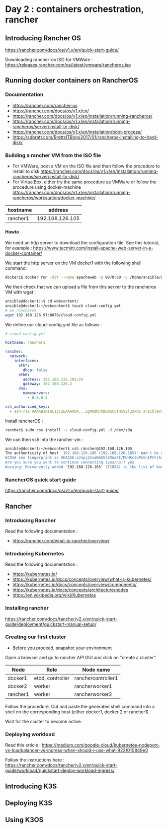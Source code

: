 # Day 2 : containers orchestration, rancher

## Introducing Rancher OS

<https://rancher.com/docs/os/v1.x/en/quick-start-guide/>

Downloading rancher-os ISO for VMWare : <https://releases.rancher.com/os/latest/vmware/rancheros.iso>

## Running docker containers on RancherOS

### Documentation

+ <https://rancher.com/rancher-os>
+ <https://rancher.com/docs/os/v1.x/en/>
+ <https://rancher.com/docs/os/v1.x/en/installation/running-rancheros/>
+ <https://rancher.com/docs/os/v1.x/en/installation/running-rancheros/server/install-to-disk/>
+ <https://rancher.com/docs/os/v1.x/en/installation/boot-process/>
+ <https://sdbrett.com/BrettsITBlog/2017/01/rancheros-installing-to-hard-disk/>

### Building a rancher VM from the ISO file

+ For VMWare, boot a VM on the ISO file and then follow the procedure to install to disk <https://rancher.com/docs/os/v1.x/en/installation/running-rancheros/server/install-to-disk/>
+ For VirtualBox, either try the same procedure as VMWare or follow the procedure using docker-machine <https://rancher.com/docs/os/v1.x/en/installation/running-rancheros/workstation/docker-machine/>

| hostname | address |
|-----|---------|
| rancher1 | 192.168.126.105 |

#### Howto

We need an http server to download the configuration file. See this tutorial, for example : <https://www.tecmint.com/install-apache-web-server-in-a-docker-container/>

We start the http server on the VM docker1 with the following shell command:

```bash
docker1$ docker run -dit --name apacheweb -p 8070:80 -v /home/ansible/webcontent/:/usr/local/apache2/htdocs/ httpd:2.4
```

We then check that we can upload a file from this server to the rancheros VM with wget :

```bash
ansible@docker1:~$ cd webcontent/
ansible@docker1:~/webcontent$ touch cloud-config.yml
# on ranchervm
wget 192.168.126.97:8070/cloud-config.yml
```

We define our cloud-config.yml file as follows :

```yml
# cloud-config.yml

hostname: rancher1

rancher:
  network:
    interfaces:
      eth*:
        dhcp: false
      eth0:
        address: 192.168.126.105/24
        gateway: 192.168.126.2
      dns:
        nameservers:
          - 8.8.8.8

ssh_authorized_keys:
  - ssh-rsa AAAAB3NzaC1yc2EAAAADA...ZgWmdMJtB5MuC5fH5V2l3zkA5 ansible@docker1
```

Install rancherOS :

```bash
rancher$ sudo ros install -c cloud-config.yml -d /dev/sda
```

We can then ssh into the rancher vm :

```bash
ansible@docker1:~/webcontent$ ssh rancher@192.168.126.105
The authenticity of host '192.168.126.105 (192.168.126.105)' can't be established.
ECDSA key fingerprint is SHA256:s2npj2IvaW6AVl8RAa4I/MUHKc2bPmSnIPCFrh1NAXo.
Are you sure you want to continue connecting (yes/no)? yes
Warning: Permanently added '192.168.126.105' (ECDSA) to the list of known hosts.
```

### RancherOS quick start guide

<https://rancher.com/docs/os/v1.x/en/quick-start-guide/>

## Rancher

### Introducing Rancher

Read the following documentation :

+ <https://rancher.com/what-is-rancher/overview/>

### Introducing Kubernetes

Read the following documentation :

+ <https://kubernetes.io/>
+ <https://kubernetes.io/docs/concepts/overview/what-is-kubernetes/>
+ <https://kubernetes.io/docs/concepts/overview/components/>
+ <https://kubernetes.io/docs/concepts/architecture/nodes>
+ <https://en.wikipedia.org/wiki/Kubernetes>

### Installing rancher

<https://rancher.com/docs/rancher/v2.x/en/quick-start-guide/deployment/quickstart-manual-setup/>

### Creating our first cluster

+ Before you proceed, snapshot your environment

Open a browser and go to rancher API GUI and click on "create a cluster".

| Node | Role | Node name |
|------|------|------|
| docker1 | etcd, controller | ranchercontroller1 |
| docker2 | worker | rancherworker1 |
| rancher1 | worker | rancherworker2 |

Follow the procedure. Cut and paste the generated shell command into a shell on the corresponding host (either docker1, docker 2 or rancher1).

Wait for the cluster to become active.

### Deploying workload

Read this article : <https://medium.com/google-cloud/kubernetes-nodeport-vs-loadbalancer-vs-ingress-when-should-i-use-what-922f010849e0>

Follow the instructions here : <https://rancher.com/docs/rancher/v2.x/en/quick-start-guide/workload/quickstart-deploy-workload-ingress/>

## Introducing K3S

## Deploying K3S

## Using K3OS
